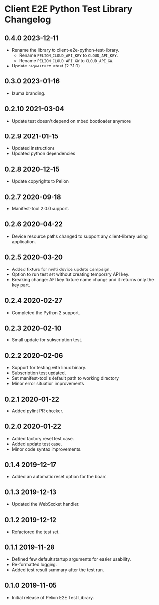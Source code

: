 # Client E2E Python Test Library Changelog

## 0.4.0 2023-12-11
- Rename the library to client-e2e-python-test-library.
    - Rename `PELION_CLOUD_API_KEY` to `CLOUD_API_KEY`.
    - Rename `PELION_CLOUD_API_GW` to `CLOUD_API_GW`.
- Update `requests` to latest (2.31.0).

## 0.3.0 2023-01-16
- Izuma branding.

## 0.2.10 2021-03-04
- Update test doesn't depend on mbed bootloader anymore

## 0.2.9  2021-01-15
- Updated instructions
- Updated python dependencies

## 0.2.8  2020-12-15
- Update copyrights to Pelion

## 0.2.7  2020-09-18
- Manifest-tool 2.0.0 support.

## 0.2.6  2020-04-22
- Device resource paths changed to support any client-library using application.

## 0.2.5  2020-03-20
- Added fixture for multi device update campaign.
- Option to run test set without creating temporary API key.
- Breaking change: API key fixture name change and it returns only the key part.

## 0.2.4  2020-02-27
- Completed the Python 2 support.

## 0.2.3  2020-02-10
- Small update for subscription test.

## 0.2.2  2020-02-06
- Support for testing with linux binary.
- Subscription test updated.
- Set manifest-tool's default path to working directory
- Minor error situation improvements

## 0.2.1  2020-01-22
- Added pylint PR checker.

## 0.2.0  2020-01-22
- Added factory reset test case.
- Added update test case.
- Minor code syntax improvements.

## 0.1.4  2019-12-17
- Added an automatic reset option for the board.

## 0.1.3  2019-12-13
- Updated the WebSocket handler.

## 0.1.2  2019-12-12
- Refactored the test set.

## 0.1.1  2019-11-28
- Defined few default startup arguments for easier usability.
- Re-formatted logging.
- Added test result summary after the test run.

## 0.1.0  2019-11-05
- Initial release of Pelion E2E Test Library.
